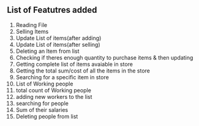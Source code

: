 ## List of Featutres added
<ol>
    <li>Reading File</li>
    <li>Selling Items</li>
    <li>Update List of items(after adding)</li>
    <li>Update List of items(after selling)</li>
    <li>Deleting an Item from list</li>
    <li>Checking if theres enough quantity to purchase items & then updating</li>
    <li>Getting complete list of items avaiable in store</li>
    <li>Getting the total sum/cost of all the items in the store</li>
    <li>Searching for a specific item in store</li>
    <li>List of Working people</li>
    <li>total count of Working people</li>
    <li>adding new workers to the list</li>
    <li>searching for people</li>
    <li>Sum of their salaries</li>
    <li>Deleting people from list</li>   
</ol>
